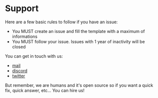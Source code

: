 # Support

Here are a few basic rules to follow if you have an issue:
- You MUST create an issue and fill the template with a maximum of informations
- You MUST follow your issue. Issues with 1 year of inactivity will be closed 

You can get in touch with us:
- [mail](mailto:ipfs-swagger@bonjour.lepetitbloc.net)
- [discord](https://discordapp.com/invite/PhdnNnf)
- [twitter](https://twitter.com/lepetitbloc)

But remember, we are humans and it's open source so if you want a quick fix, quick answer, etc...
You can hire us!
